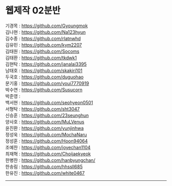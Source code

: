 # 웹제작 02분반
기경목 : https://github.com/Gyoungmok<br>
김나현 : https://github.com/Na123hyun<br>
김수종 : https://github.com/rlatnwhd<br>
김유민 : https://github.com/kym2207<br>
김태원 : https://github.com/Socoms<br>
김태환 : https://github.com/tkdwk1<br>
김현탁 : https://github.com/janalai3395<br>
남태호 : https://github.com/skakiri101<br>
두국호 : https://github.com/duguohao<br>
문기홍 : https://github.com/youi7770919<br>
박수연 : https://github.com/Susucorn<br>
박준영 : <br>
백서현 : https://github.com/seohyeon0501<br>
서형탁 : https://github.com/sht3047<br>
신승훈 : https://github.com/23seunghun<br>
양사호 : https://github.com/MuLVenus<br>
윤진환 : https://github.com/yunjinhwa<br>
정성욱 : https://github.com/MochaNaru<br>
정성훈 : https://github.com/Hoon94064<br>
조예찬 : https://github.com/joyechan1104<br>
최재혁 : https://github.com/Choijaekyeok<br>
한병찬 : https://github.com/hanbyungchan/<br>
한송림 : https://github.com/hhssll685<br>
한유진 : https://github.com/white0467<br>
<hr>
